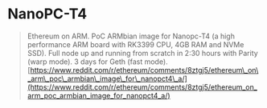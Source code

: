 # NanoPC-T4

> Ethereum on ARM. PoC ARMbian image for Nanopc-T4 \(a high performance ARM board with RK3399 CPU, 4GB RAM and NVMe SSD\). Full node up and running from scratch in 2:30 hours with Parity \(warp mode\). 3 days for Geth \(fast mode\).[https://www.reddit.com/r/ethereum/comments/8ztgj5/ethereum\_on\_arm\_poc\_armbian\_image\_for\_nanopct4\_a/](https://www.reddit.com/r/ethereum/comments/8ztgj5/ethereum_on_arm_poc_armbian_image_for_nanopct4_a/)





